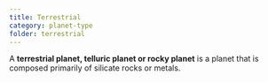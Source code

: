 ```yaml
---
title: Terrestrial
category: planet-type
folder: terrestrial
---
```


A **terrestrial planet, telluric planet or rocky planet** is a planet that is composed primarily of silicate rocks or metals.
